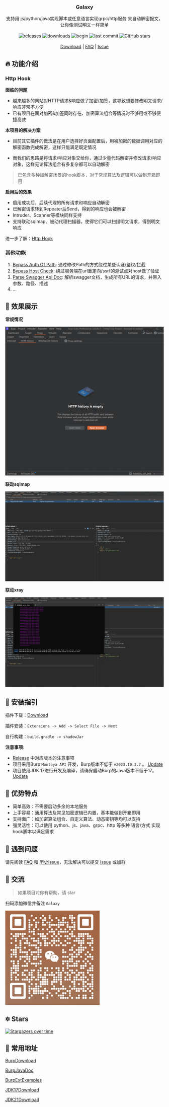 <h3 align="center">Galaxy</h3>
<p align="center">
支持用 js/python/java实现脚本或任意语言实现grpc/http服务 来自动解密报文，让你像测试明文一样简单
<br>
<br>
<a href="https://github.com/outlaws-bai/Galaxy/releases"><img alt="releases" src="https://img.shields.io/github/release/outlaws-bai/Galaxy"/></a>
<a href="https://github.com/outlaws-bai/Galaxy/releases"><img alt="downloads" src="https://img.shields.io/github/downloads/outlaws-bai/Galaxy/total?color=orange"/></a>
<img alt="begin" src="https://img.shields.io/badge/begin-202406-green"/>
<img alt="last commit" src="https://img.shields.io/github/last-commit/outlaws-bai/Galaxy"/>
<a href="https://github.com/outlaws-bai/Galaxy/stargazers"><img alt="GitHub stars" src="https://img.shields.io/github/stars/outlaws-bai/Galaxy"/></a>
<br>
<br>
<a href="https://github.com/outlaws-bai/Galaxy/releases">Download</a> | 
<a href="https://github.com/outlaws-bai/Galaxy/blob/main/docs/FAQ.md">FAQ</a> | 
<a href="https://github.com/outlaws-bai/Galaxy/issues">Issue</a>
</p>

## 🔥 功能介绍

### Http Hook

**面临的问题**

- 越来越多的网站对HTTP请求&响应做了加密/加签，这导致想要修改明文请求/响应非常不方便
- 已有项目在面对加密&加签同时存在、加密算法组合等情况时不够用或不够便捷高效

**本项目的解决方案**

- 目前其它插件的做法是在用户选择好页面配置后，用被加密的数据调用对应的解密函数完成解密，这样只能满足既定情况

- 而我们的思路是将请求/响应对象交给你，通过少量代码解密并修改请求/响应对象，这样无论算法组合有多复杂都可以自动解密

> 已包含多种加解密场景的hook脚本，对于常规算法及逻辑可以做到开箱即用

**启用后的效果**

- 启用成功后，后续代理的所有请求和响应自动解密
- 已解密请求转到Repeater后Send，得到的响应也会被解密
- Intruder、Scanner等模块同样支持
- 支持联动sqlmap、被动代理扫描器，使得它们可以扫描明文请求，得到明文响应

进一步了解：[Http Hook](https://github.com/outlaws-bai/Galaxy/blob/main/docs/HttpHook.md)

### 其他功能

1. [Bypass Auth Of Path](https://github.com/outlaws-bai/Galaxy/blob/main/docs/Other.md#Bypass-Auth-Of-Path):  通过修改Path的方式绕过某些认证/鉴权/拦截
2. [Bypass Host Check](https://github.com/outlaws-bai/Galaxy/blob/main/docs/Other.md#Bypass-Host-Check):  绕过服务端在url重定向/ssrf的测试点对host做了验证
3. [Parse Swagger Api Doc](https://github.com/outlaws-bai/Galaxy/blob/main/docs/Other.md#Parse-Swagger-Api-Doc):  解析swagger文档，生成所有URL的请求，并带入参数、路径、描述
4. ...

## 🎥 效果展示

**常规情况**

![hook](https://raw.githubusercontent.com/outlaws-bai/picture/main/img/hook.gif)

**联动sqlmap**

![linkage-sqlmap](https://raw.githubusercontent.com/outlaws-bai/picture/main/img/linkage-sqlmap.gif)

**联动xray**

![linkage-xray](https://raw.githubusercontent.com/outlaws-bai/picture/main/img/linkage-xray.gif)

## 🚀 安装指引

插件下载：[Download](https://github.com/outlaws-bai/Galaxy/releases)

插件安装：`Extensions -> Add -> Select File -> Next`

自行构建：`build.gradle -> shadowJar`

**注意事项**:

- [Release](https://github.com/outlaws-bai/Galaxy/releases) 中对应版本的注意事项
- 项目采用Burp `Montoya API` 开发，Burp版本不低于 `v2023.10.3.7` 。 [Update](https://github.com/outlaws-bai/Galaxy?tab=readme-ov-file#%E5%B8%B8%E7%94%A8%E5%9C%B0%E5%9D%80)
- 项目使用JDK 17进行开发及编译，请确保启动Burp的Java版本不低于17。 [Update](https://github.com/outlaws-bai/Galaxy?tab=readme-ov-file#%E5%B8%B8%E7%94%A8%E5%9C%B0%E5%9D%80)

## 📶 优势特点

- 简单高效：不需要启动多余的本地服务
- 上手容易：通用算法及常见加密逻辑已内置，基本能做到开箱即用
- 支持面广：如加密算法组合、自定义算法、动态密钥等均可以支持
- 强灵活性：可以使用 python、js、java、grpc、http 等多种 语言/方式 实现hook脚本以满足需求

## 🐛 遇到问题

请先阅读 [FAQ](https://github.com/outlaws-bai/Galaxy/blob/main/docs/FAQ.md) 和 [历史Issue](https://github.com/outlaws-bai/Galaxy/issues?q=is%3Aissue)，无法解决可以提交 [Issue](https://github.com/outlaws-bai/Galaxy/issues) 或加群

## 📢 交流

> 如果项目对你有帮助，请 star

扫码添加微信并备注 `Galaxy` 

<img src="https://raw.githubusercontent.com/outlaws-bai/picture/main/img/image-20240731000104866.png" width="300" height="300"/>

## 🔯 Stars

[![Stargazers over time](https://starchart.cc/outlaws-bai/Galaxy.svg?variant=adaptive)](https://starchart.cc/outlaws-bai/Galaxy)

## 🔗 常用地址

[BurpDownload](https://portswigger.net/burp/releases#professional)

[BurpJavaDoc](https://portswigger.github.io/burp-extensions-montoya-api/javadoc/burp/api/montoya/MontoyaApi.html)

[BurpExtExamples](https://github.com/PortSwigger/burp-extensions-montoya-api-examples)

[JDK17Download](https://docs.aws.amazon.com/corretto/latest/corretto-17-ug/downloads-list.html)

[JDK21Download](https://docs.aws.amazon.com/corretto/latest/corretto-21-ug/downloads-list.html)
